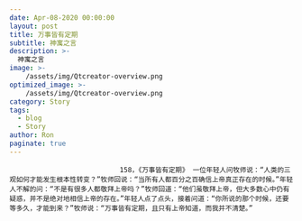 ```yaml
---
date: Apr-08-2020 00:00:00
layout: post
title: 万事皆有定期
subtitle: 神寓之言
description: >-
  神寓之言
image: >-
    /assets/img/Qtcreator-overview.png
optimized_image: >-
    /assets/img/Qtcreator-overview.png
category: Story
tags:
  - blog
  - Story
author: Ron
paginate: true
---
```


							　　158，《万事皆有定期》 一位年轻人问牧师说：“人类的三观如何才能发生根本性转变？”牧师回说：“当所有人都百分之百确信上帝真正存在的时候。”年轻人不解的问：“不是有很多人都敬拜上帝吗？”牧师回道：“他们虽敬拜上帝，但大多数心中仍有疑惑，并不是绝对地相信上帝的存在。”年轻人点了点头，接着问道：“你所说的那个时候，还要等多久，才能到来？”牧师说：“万事皆有定期，且只有上帝知道，而我并不清楚。”
							
							
						